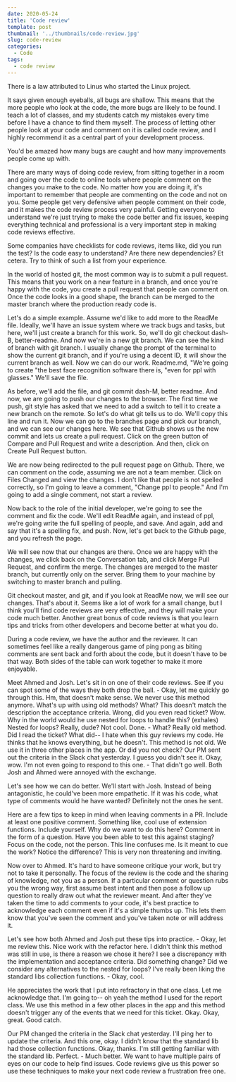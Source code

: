 ```yaml
---
date: 2020-05-24
title: 'Code review'
template: post
thumbnail: '../thumbnails/code-review.jpg'
slug: code-review
categories:
  - Code
tags:
  - code review
---
```





There is a law attributed to Linus who started the Linux project. 

It says given enough eyeballs, all bugs are shallow. This means that the more people who look at the code, the more bugs are likely to be found. I teach a lot of classes, and my students catch my mistakes every time before I have a chance to find them myself. The process of letting other people look at your code and comment on it is called code review, and I highly recommend it as a central part of your development process. 

You'd be amazed how many bugs are caught and how many improvements people come up with.

There are many ways of doing code review, from sitting together in a room and going over the code to online tools where people comment on the changes you make to the code. No matter how you are doing it, it's important to remember that people are commenting on the code and not on you. Some people get very defensive when people comment on their code, and it makes the code review process very painful. Getting everyone to understand we're just trying to make the code better and fix issues, keeping everything technical and professional is a very important step in making code reviews effective. 

Some companies have checklists for code reviews, items like, did you run the test? Is the code easy to understand? Are there new dependencies? Et cetera. Try to think of such a list from your experience. 

In the world of hosted git, the most common way is to submit a pull request. This means that you work on a new feature in a branch, and once you're happy with the code, you create a pull request that people can comment on. Once the code looks in a good shape, the branch can be merged to the master branch where the production ready code is. 

Let's do a simple example. Assume we'd like to add more to the ReadMe file. Ideally, we'll have an issue system where we track bugs and tasks, but here, we'll just create a branch for this work. So, we'll do git checkout dash-B, better-readme. And now we're in a new git branch. We can see the kind of branch with git branch. I usually change the prompt of the terminal to show the current git branch, and if you're using a decent ID, it will show the current branch as well. Now we can do our work. Readme.md, "We're going to create "the best face recognition software there is, "even for ppl with glasses." We'll save the file. 

As before, we'll add the file, and git commit dash-M, better readme. And now, we are going to push our changes to the browser. The first time we push, git style has asked that we need to add a switch to tell it to create a new branch on the remote. So let's do what git tells us to do. We'll copy this line and run it. Now we can go to the branches page and pick our branch, and we can see our changes here. We see that Github shows us the new commit and lets us create a pull request. Click on the green button of Compare and Pull Request and write a description. And then, click on Create Pull Request button. 

We are now being redirected to the pull request page on Github. There, we can comment on the code, assuming we are not a team member. Click on Files Changed and view the changes. I don't like that people is not spelled correctly, so I'm going to leave a comment, "Change ppl to people." And I'm going to add a single comment, not start a review. 

Now back to the role of the initial developer, we're going to see the comment and fix the code. We'll edit ReadMe again, and instead of ppl, we're going write the full spelling of people, and save. And again, add and say that it's a spelling fix, and push. Now, let's get back to the Github page, and you refresh the page. 

We will see now that our changes are there. Once we are happy with the changes, we click back on the Conversation tab, and click Merge Pull Request, and confirm the merge. The changes are merged to the master branch, but currently only on the server. Bring them to your machine by switching to master branch and pulling.

Git checkout master, and git, and if you look at ReadMe now, we will see our changes. That's about it. Seems like a lot of work for a small change, but I think you'll find code reviews are very effective, and they will make your code much better. Another great bonus of code reviews is that you learn tips and tricks from other developers and become better at what you do.

During a code review, we have the author and the reviewer. It can sometimes feel like a really dangerous game of ping pong as biting comments are sent back and forth about the code, but it doesn't have to be that way. Both sides of the table can work together to make it more enjoyable. 

Meet Ahmed and Josh. Let's sit in on one of their code reviews. See if you can spot some of the ways they both drop the ball. - Okay, let me quickly go through this. Hm, that doesn't make sense. We never use this method anymore. What's up with using old methods? What? This doesn't match the description the acceptance criteria. Wrong, did you even read ticket? Wow. Why in the world would he use nested for loops to handle this? (exhales) Nested for loops? Really, dude? Not cool. Done. - What? Really old method. Did I read the ticket? What did-- I hate when this guy reviews my code. He thinks that he knows everything, but he doesn't. This method is not old. We use it in three other places in the app. Or did you not check? Our PM sent out the criteria in the Slack chat yesterday. I guess you didn't see it. Okay, wow. I'm not even going to respond to this one. - That didn't go well. Both Josh and Ahmed were annoyed with the exchange. 

Let's see how we can do better. We'll start with Josh. Instead of being antagonistic, he could've been more empathetic. If it was his code, what type of comments would he have wanted? Definitely not the ones he sent. 

Here are a few tips to keep in mind when leaving comments in a PR. Include at least one positive comment. Something like, cool use of extension functions. Include yourself. Why do we want to do this here? Comment in the form of a question. Have you been able to test this against staging? Focus on the code, not the person. This line confuses me. Is it meant to cue the work? Notice the difference? This is very non threatening and inviting. 

Now over to Ahmed. It's hard to have someone critique your work, but try not to take it personally. The focus of the review is the code and the sharing of knowledge, not you as a person. If a particular comment or question rubs you the wrong way, first assume best intent and then pose a follow up question to really draw out what the reviewer meant. And after they've taken the time to add comments to your code, it's best practice to acknowledge each comment even if it's a simple thumbs up. This lets them know that you've seen the comment and you've taken note or will address it. 

Let's see how both Ahmed and Josh put these tips into practice. - Okay, let me review this. Nice work with the refactor here. I didn't think this method was still in use, is there a reason we chose it here? I see a discrepancy with the implementation and acceptance criteria. Did something change? Did we consider any alternatives to the nested for loops? I've really been liking the standard libs collection functions. - Okay, cool. 

He appreciates the work that I put into refractory in that one class. Let me acknowledge that. I'm going to-- oh yeah the method I used for the report class. We use this method in a few other places in the app and this method doesn't trigger any of the events that we need for this ticket. Okay. Okay, great. Good catch. 

Our PM changed the criteria in the Slack chat yesterday. I'll ping her to update the criteria. And this one, okay. I didn't know that the standard lib had those collection functions. Okay, thanks. I'm still getting familiar with the standard lib. Perfect. - Much better. We want to have multiple pairs of eyes on our code to help find issues. Code reviews give us this power so use these techniques to make your next code review a frustration free one.